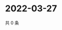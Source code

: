 # 2022-03-27

共 0 条

<!-- BEGIN WEIBO -->
<!-- 最后更新时间 Sun Mar 27 2022 14:01:23 GMT+0800 (China Standard Time) -->

<!-- END WEIBO -->
